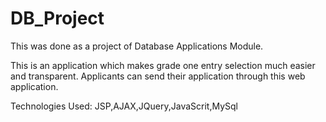 # DB_Project


This was done as a project of Database Applications Module.

This is an application which makes grade one entry selection much easier and transparent.
Applicants can send their application through this web application.

Technologies Used: JSP,AJAX,JQuery,JavaScrit,MySql
